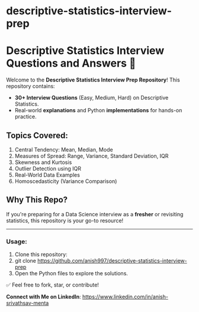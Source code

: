 # descriptive-statistics-interview-prep
# Descriptive Statistics Interview Questions and Answers 🚀

Welcome to the **Descriptive Statistics Interview Prep Repository**! This repository contains:
- **30+ Interview Questions** (Easy, Medium, Hard) on Descriptive Statistics.
- Real-world **explanations** and Python **implementations** for hands-on practice.

## Topics Covered:
1. Central Tendency: Mean, Median, Mode
2. Measures of Spread: Range, Variance, Standard Deviation, IQR
3. Skewness and Kurtosis
4. Outlier Detection using IQR
5. Real-World Data Examples
6. Homoscedasticity (Variance Comparison)

## Why This Repo?
If you're preparing for a Data Science interview as a **fresher** or revisiting statistics, this repository is your go-to resource! 

---

### Usage:
1. Clone this repository:
2. git clone https://github.com/anish997/descriptive-statistics-interview-prep
3. Open the Python files to explore the solutions.

✅ Feel free to fork, star, or contribute!


**Connect with Me on LinkedIn**: https://www.linkedin.com/in/anish-srivathsav-menta
